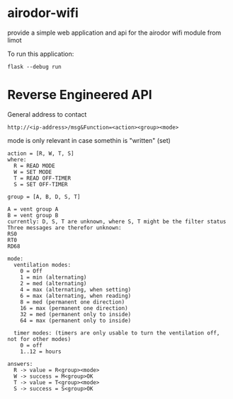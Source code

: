 # airodor-wifi
provide a simple web application and api for the airodor wifi module from limot

To run this application:

```
flask --debug run
```

# Reverse Engineered API
General address to contact

```http://<ip-address>/msg&Function=<action><group><mode>```

mode is only relevant in case somethin is "written" (set)

```
action = [R, W, T, S] 
where:
  R = READ MODE 
  W = SET MODE 
  T = READ OFF-TIMER 
  S = SET OFF-TIMER 
```
 
```
group = [A, B, D, S, T] 

A = vent group A
B = vent group B
currently: D, S, T are unknown, where S, T might be the filter status
Three messages are therefor unknown:
RS0
RT0
RD68
```

```
mode: 
  ventilation modes:
    0 = Off 
    1 = min (alternating)
    2 = med (alternating)
    4 = max (alternating, when setting) 
    6 = max (alternating, when reading) 
    8 = med (permanent one direction)
    16 = max (permanent one direction)
    32 = med (permanent only to inside)
    64 = max (permanent only to inside)
```
```
  timer modes: (timers are only usable to turn the ventilation off, not for other modes)
    0 = off 
    1..12 = hours 
 ```
```
answers: 
  R -> value = R<group><mode> 
  W -> success = M<group>OK 
  T -> value = T<group><mode> 
  S -> success = S<group>OK 
```


  

